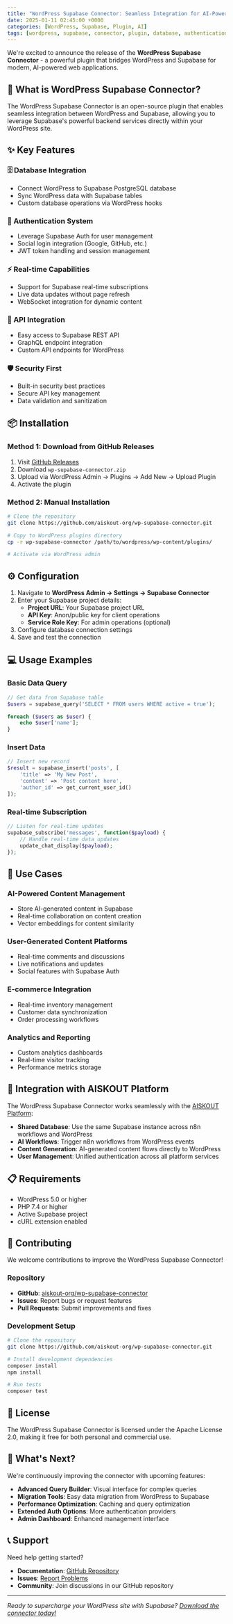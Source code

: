 ```yaml
---
title: "WordPress Supabase Connector: Seamless Integration for AI-Powered Websites"
date: 2025-01-11 02:45:00 +0000
categories: [WordPress, Supabase, Plugin, AI]
tags: [wordpress, supabase, connector, plugin, database, authentication, ai, integration]
---
```


We're excited to announce the release of the **WordPress Supabase Connector** - a powerful plugin that bridges WordPress and Supabase for modern, AI-powered web applications.

## 🚀 What is WordPress Supabase Connector?

The WordPress Supabase Connector is an open-source plugin that enables seamless integration between WordPress and Supabase, allowing you to leverage Supabase's powerful backend services directly within your WordPress site.

## ✨ Key Features

### 🗄️ Database Integration
- Connect WordPress to Supabase PostgreSQL database
- Sync WordPress data with Supabase tables
- Custom database operations via WordPress hooks

### 🔐 Authentication System
- Leverage Supabase Auth for user management
- Social login integration (Google, GitHub, etc.)
- JWT token handling and session management

### ⚡ Real-time Capabilities
- Support for Supabase real-time subscriptions
- Live data updates without page refresh
- WebSocket integration for dynamic content

### 🔌 API Integration
- Easy access to Supabase REST API
- GraphQL endpoint integration
- Custom API endpoints for WordPress

### 🛡️ Security First
- Built-in security best practices
- Secure API key management
- Data validation and sanitization

## 📦 Installation

### Method 1: Download from GitHub Releases

1. Visit [GitHub Releases](https://github.com/aiskout-org/wp-supabase-connector/releases)
2. Download `wp-supabase-connector.zip`
3. Upload via WordPress Admin → Plugins → Add New → Upload Plugin
4. Activate the plugin

### Method 2: Manual Installation

```bash
# Clone the repository
git clone https://github.com/aiskout-org/wp-supabase-connector.git

# Copy to WordPress plugins directory
cp -r wp-supabase-connector /path/to/wordpress/wp-content/plugins/

# Activate via WordPress admin
```

## ⚙️ Configuration

1. Navigate to **WordPress Admin → Settings → Supabase Connector**
2. Enter your Supabase project details:
   - **Project URL**: Your Supabase project URL
   - **API Key**: Anon/public key for client operations
   - **Service Role Key**: For admin operations (optional)
3. Configure database connection settings
4. Save and test the connection

## 💻 Usage Examples

### Basic Data Query
```php
// Get data from Supabase table
$users = supabase_query('SELECT * FROM users WHERE active = true');

foreach ($users as $user) {
    echo $user['name'];
}
```

### Insert Data
```php
// Insert new record
$result = supabase_insert('posts', [
    'title' => 'My New Post',
    'content' => 'Post content here',
    'author_id' => get_current_user_id()
]);
```

### Real-time Subscription
```php
// Listen for real-time updates
supabase_subscribe('messages', function($payload) {
    // Handle real-time data updates
    update_chat_display($payload);
});
```

## 🎯 Use Cases

### AI-Powered Content Management
- Store AI-generated content in Supabase
- Real-time collaboration on content creation
- Vector embeddings for content similarity

### User-Generated Content Platforms
- Real-time comments and discussions
- Live notifications and updates
- Social features with Supabase Auth

### E-commerce Integration
- Real-time inventory management
- Customer data synchronization
- Order processing workflows

### Analytics and Reporting
- Custom analytics dashboards
- Real-time visitor tracking
- Performance metrics storage

## 🔧 Integration with AISKOUT Platform

The WordPress Supabase Connector works seamlessly with the [AISKOUT Platform](https://github.com/aiskout-org/aiskout-platform):

- **Shared Database**: Use the same Supabase instance across n8n workflows and WordPress
- **AI Workflows**: Trigger n8n workflows from WordPress events
- **Content Generation**: AI-generated content flows directly to WordPress
- **User Management**: Unified authentication across all platform services

## 📋 Requirements

- WordPress 5.0 or higher
- PHP 7.4 or higher
- Active Supabase project
- cURL extension enabled

## 🤝 Contributing

We welcome contributions to improve the WordPress Supabase Connector!

### Repository
- **GitHub**: [aiskout-org/wp-supabase-connector](https://github.com/aiskout-org/wp-supabase-connector)
- **Issues**: Report bugs or request features
- **Pull Requests**: Submit improvements and fixes

### Development Setup
```bash
# Clone the repository
git clone https://github.com/aiskout-org/wp-supabase-connector.git

# Install development dependencies
composer install
npm install

# Run tests
composer test
```

## 📄 License

The WordPress Supabase Connector is licensed under the Apache License 2.0, making it free for both personal and commercial use.

## 🚀 What's Next?

We're continuously improving the connector with upcoming features:

- **Advanced Query Builder**: Visual interface for complex queries
- **Migration Tools**: Easy data migration from WordPress to Supabase
- **Performance Optimization**: Caching and query optimization
- **Extended Auth Options**: More authentication providers
- **Admin Dashboard**: Enhanced management interface

## 📞 Support

Need help getting started?

- **Documentation**: [GitHub Repository](https://github.com/aiskout-org/wp-supabase-connector)
- **Issues**: [Report Problems](https://github.com/aiskout-org/wp-supabase-connector/issues)
- **Community**: Join discussions in our GitHub repository

---

*Ready to supercharge your WordPress site with Supabase? [Download the connector today!](https://github.com/aiskout-org/wp-supabase-connector/releases)*
